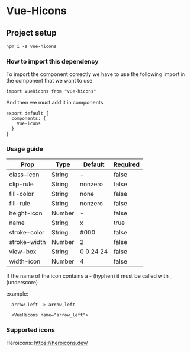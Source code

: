 # Vue-Hicons

## Project setup
```
npm i -s vue-hicons
```

### How to import this dependency

To import the component correctly we have to use the following import in the component that we want to use

```
import VueHicons from "vue-hicons"
```

And then we must add it in components

```
export default {
  components: {
    VueHicons
  }
}
```

### Usage guide

| Prop | Type | Default | Required |
| ---- | ---- | ------- | -------- |
| class-icon | String | - | false |
| clip-rule | String | nonzero | false |
| fill-color | String | none | false |
| fill-rule | String | nonzero | false |
| height-icon | Number | - | false |
| name | String | x | true |
| stroke-color | String | #000 | false |
| stroke-width | Number | 2 | false |
| view-box | String | 0 0 24 24 | false |
| width-icon | Number | 4 | false |

If the name of the icon contains a - \(hyphen\) it must be called with _ \(underscore\)

example:

```
  arrow-left -> arrow_left

  <VueHicons name="arrow_left">
```


### Supported icons
Heroicons: https://heroicons.dev/
